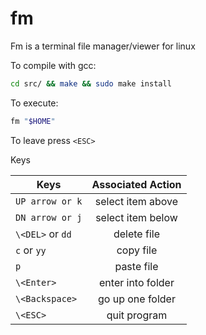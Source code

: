 # fm

Fm is a terminal file manager/viewer for linux

To compile with gcc:

```bash
cd src/ && make && sudo make install
```

To execute:

```bash
fm "$HOME"
```

To leave press `<ESC>`

Keys

| Keys            | Associated Action |
| -------------   | :---------------: |
| `UP arrow or k` | select item above |
| `DN arrow or j` | select item below |
| `\<DEL>` or `dd`| delete file       |
| `c` or `yy`     | copy file         |
| `p`             | paste file        |
| `\<Enter>`      | enter into folder |
| `\<Backspace>`  | go up one folder  |
| `\<ESC>`        | quit program      |
